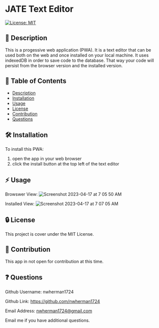 # JATE Text Editor

[![License: MIT](https://img.shields.io/badge/License-MIT-yellow.svg)](https://opensource.org/licenses/MIT)

## :blue_book: Description

  This is a progessive web application (PWA). It is a text editor that can be used both on the web and once installed on your local machine. It uses indexedDB in order to save code to the database. That way your code will persist from the browser version and the installed version.

  ## :bookmark_tabs: Table of Contents

  - [Description](#description)
  - [Installation](#installation)
  - [Usage](#usage)
  - [License](#license)
  - [Contribution](#contribution)
  - [Questions](#questions)

  ## :hammer_and_wrench: Installation
  To install this PWA:
  1. open the app in your web browser
  2. click the install button at the top left of the text editor

  ## :zap: Usage
  
  Browswer View:
  ![Screenshot 2023-04-17 at 7 05 50 AM](https://user-images.githubusercontent.com/93491747/232467733-209752b2-f8c0-4b29-aba0-25746803643d.png)

  Installed View:
  ![Screenshot 2023-04-17 at 7 07 05 AM](https://user-images.githubusercontent.com/93491747/232467746-d384f873-7b9a-4349-a3b7-4fe6c3a4d6ca.png)

  ## :lock: License
  
  This project is cover under the MIT License.

  ## :handshake: Contribution
  This app in not open for contribution at this time.
  
  ## :question: Questions
Github Username: nwherman1724

Github Link: https://github.com/nwherman1724

Email Address: nwherman1724@gmail.com

Email me if you have additional questions.
